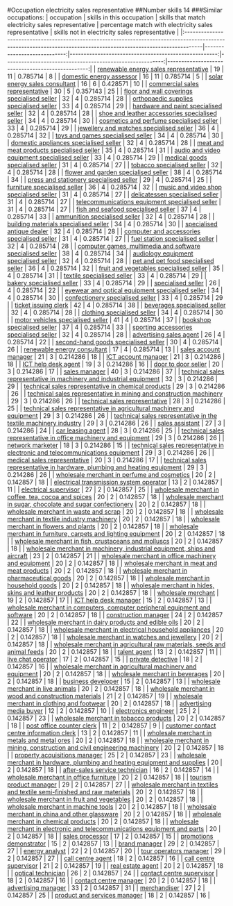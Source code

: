 #Occupation electricity sales representative
##Number skills 14
###Similar occupations:
| occupation                                                                                                                                                        |   skills in this occupation |   skills that match electricity sales representative |   percentage match with electricity sales representative |   skills not in electricity sales representative |
|:------------------------------------------------------------------------------------------------------------------------------------------------------------------|----------------------------:|-----------------------------------------------------:|---------------------------------------------------------:|-------------------------------------------------:|
| [renewable energy sales representative](renewable_energy_sales_representative.md)                                                                                 |                          19 |                                                   11 |                                                 0.785714 |                                                8 |
| [domestic energy assessor](domestic_energy_assessor.md)                                                                                                           |                          16 |                                                   11 |                                                 0.785714 |                                                5 |
| [solar energy sales consultant](solar_energy_sales_consultant.md)                                                                                                 |                          16 |                                                    6 |                                                 0.428571 |                                               10 |
| [commercial sales representative](commercial_sales_representative.md)                                                                                             |                          30 |                                                    5 |                                                 0.357143 |                                               25 |
| [floor and wall coverings specialised seller](floor_and_wall_coverings_specialised_seller.md)                                                                     |                          32 |                                                    4 |                                                 0.285714 |                                               28 |
| [orthopaedic supplies specialised seller](orthopaedic_supplies_specialised_seller.md)                                                                             |                          33 |                                                    4 |                                                 0.285714 |                                               29 |
| [hardware and paint specialised seller](hardware_and_paint_specialised_seller.md)                                                                                 |                          32 |                                                    4 |                                                 0.285714 |                                               28 |
| [shoe and leather accessories specialised seller](shoe_and_leather_accessories_specialised_seller.md)                                                             |                          34 |                                                    4 |                                                 0.285714 |                                               30 |
| [cosmetics and perfume specialised seller](cosmetics_and_perfume_specialised_seller.md)                                                                           |                          33 |                                                    4 |                                                 0.285714 |                                               29 |
| [jewellery and watches specialised seller](jewellery_and_watches_specialised_seller.md)                                                                           |                          36 |                                                    4 |                                                 0.285714 |                                               32 |
| [toys and games specialised seller](toys_and_games_specialised_seller.md)                                                                                         |                          34 |                                                    4 |                                                 0.285714 |                                               30 |
| [domestic appliances specialised seller](domestic_appliances_specialised_seller.md)                                                                               |                          32 |                                                    4 |                                                 0.285714 |                                               28 |
| [meat and meat products specialised seller](meat_and_meat_products_specialised_seller.md)                                                                         |                          35 |                                                    4 |                                                 0.285714 |                                               31 |
| [audio and video equipment specialised seller](audio_and_video_equipment_specialised_seller.md)                                                                   |                          33 |                                                    4 |                                                 0.285714 |                                               29 |
| [medical goods specialised seller](medical_goods_specialised_seller.md)                                                                                           |                          31 |                                                    4 |                                                 0.285714 |                                               27 |
| [tobacco specialised seller](tobacco_specialised_seller.md)                                                                                                       |                          32 |                                                    4 |                                                 0.285714 |                                               28 |
| [flower and garden specialised seller](flower_and_garden_specialised_seller.md)                                                                                   |                          38 |                                                    4 |                                                 0.285714 |                                               34 |
| [press and stationery specialised seller](press_and_stationery_specialised_seller.md)                                                                             |                          29 |                                                    4 |                                                 0.285714 |                                               25 |
| [furniture specialised seller](furniture_specialised_seller.md)                                                                                                   |                          36 |                                                    4 |                                                 0.285714 |                                               32 |
| [music and video shop specialised seller](music_and_video_shop_specialised_seller.md)                                                                             |                          31 |                                                    4 |                                                 0.285714 |                                               27 |
| [delicatessen specialised seller](delicatessen_specialised_seller.md)                                                                                             |                          31 |                                                    4 |                                                 0.285714 |                                               27 |
| [telecommunications equipment specialised seller](telecommunications_equipment_specialised_seller.md)                                                             |                          31 |                                                    4 |                                                 0.285714 |                                               27 |
| [fish and seafood specialised seller](fish_and_seafood_specialised_seller.md)                                                                                     |                          37 |                                                    4 |                                                 0.285714 |                                               33 |
| [ammunition specialised seller](ammunition_specialised_seller.md)                                                                                                 |                          32 |                                                    4 |                                                 0.285714 |                                               28 |
| [building materials specialised seller](building_materials_specialised_seller.md)                                                                                 |                          34 |                                                    4 |                                                 0.285714 |                                               30 |
| [specialised antique dealer](specialised_antique_dealer.md)                                                                                                       |                          32 |                                                    4 |                                                 0.285714 |                                               28 |
| [computer and accessories specialised seller](computer_and_accessories_specialised_seller.md)                                                                     |                          31 |                                                    4 |                                                 0.285714 |                                               27 |
| [fuel station specialised seller](fuel_station_specialised_seller.md)                                                                                             |                          32 |                                                    4 |                                                 0.285714 |                                               28 |
| [computer games, multimedia and software specialised seller](computer_games,_multimedia_and_software_specialised_seller.md)                                       |                          38 |                                                    4 |                                                 0.285714 |                                               34 |
| [audiology equipment specialised seller](audiology_equipment_specialised_seller.md)                                                                               |                          32 |                                                    4 |                                                 0.285714 |                                               28 |
| [pet and pet food specialised seller](pet_and_pet_food_specialised_seller.md)                                                                                     |                          36 |                                                    4 |                                                 0.285714 |                                               32 |
| [fruit and vegetables specialised seller](fruit_and_vegetables_specialised_seller.md)                                                                             |                          35 |                                                    4 |                                                 0.285714 |                                               31 |
| [textile specialised seller](textile_specialised_seller.md)                                                                                                       |                          33 |                                                    4 |                                                 0.285714 |                                               29 |
| [bakery specialised seller](bakery_specialised_seller.md)                                                                                                         |                          33 |                                                    4 |                                                 0.285714 |                                               29 |
| [specialised seller](specialised_seller.md)                                                                                                                       |                          26 |                                                    4 |                                                 0.285714 |                                               22 |
| [eyewear and optical equipment specialised seller](eyewear_and_optical_equipment_specialised_seller.md)                                                           |                          34 |                                                    4 |                                                 0.285714 |                                               30 |
| [confectionery specialised seller](confectionery_specialised_seller.md)                                                                                           |                          33 |                                                    4 |                                                 0.285714 |                                               29 |
| [ticket issuing clerk](ticket_issuing_clerk.md)                                                                                                                   |                          42 |                                                    4 |                                                 0.285714 |                                               38 |
| [beverages specialised seller](beverages_specialised_seller.md)                                                                                                   |                          32 |                                                    4 |                                                 0.285714 |                                               28 |
| [clothing specialised seller](clothing_specialised_seller.md)                                                                                                     |                          34 |                                                    4 |                                                 0.285714 |                                               30 |
| [motor vehicles specialised seller](motor_vehicles_specialised_seller.md)                                                                                         |                          41 |                                                    4 |                                                 0.285714 |                                               37 |
| [bookshop specialised seller](bookshop_specialised_seller.md)                                                                                                     |                          37 |                                                    4 |                                                 0.285714 |                                               33 |
| [sporting accessories specialised seller](sporting_accessories_specialised_seller.md)                                                                             |                          32 |                                                    4 |                                                 0.285714 |                                               28 |
| [advertising sales agent](advertising_sales_agent.md)                                                                                                             |                          26 |                                                    4 |                                                 0.285714 |                                               22 |
| [second-hand goods specialised seller](second-hand_goods_specialised_seller.md)                                                                                   |                          30 |                                                    4 |                                                 0.285714 |                                               26 |
| [renewable energy consultant](renewable_energy_consultant.md)                                                                                                     |                          17 |                                                    4 |                                                 0.285714 |                                               13 |
| [sales account manager](sales_account_manager.md)                                                                                                                 |                          21 |                                                    3 |                                                 0.214286 |                                               18 |
| [ICT account manager](ICT_account_manager.md)                                                                                                                     |                          21 |                                                    3 |                                                 0.214286 |                                               18 |
| [ICT help desk agent](ICT_help_desk_agent.md)                                                                                                                     |                          19 |                                                    3 |                                                 0.214286 |                                               16 |
| [door to door seller](door_to_door_seller.md)                                                                                                                     |                          20 |                                                    3 |                                                 0.214286 |                                               17 |
| [sales manager](sales_manager.md)                                                                                                                                 |                          40 |                                                    3 |                                                 0.214286 |                                               37 |
| [technical sales representative in machinery and industrial equipment](technical_sales_representative_in_machinery_and_industrial_equipment.md)                   |                          32 |                                                    3 |                                                 0.214286 |                                               29 |
| [technical sales representative in chemical products](technical_sales_representative_in_chemical_products.md)                                                     |                          29 |                                                    3 |                                                 0.214286 |                                               26 |
| [technical sales representative in mining and construction machinery](technical_sales_representative_in_mining_and_construction_machinery.md)                     |                          29 |                                                    3 |                                                 0.214286 |                                               26 |
| [technical sales representative](technical_sales_representative.md)                                                                                               |                          28 |                                                    3 |                                                 0.214286 |                                               25 |
| [technical sales representative in agricultural machinery and equipment](technical_sales_representative_in_agricultural_machinery_and_equipment.md)               |                          29 |                                                    3 |                                                 0.214286 |                                               26 |
| [technical sales representative in the textile machinery industry](technical_sales_representative_in_the_textile_machinery_industry.md)                           |                          29 |                                                    3 |                                                 0.214286 |                                               26 |
| [sales assistant](sales_assistant.md)                                                                                                                             |                          27 |                                                    3 |                                                 0.214286 |                                               24 |
| [car leasing agent](car_leasing_agent.md)                                                                                                                         |                          28 |                                                    3 |                                                 0.214286 |                                               25 |
| [technical sales representative in office machinery and equipment](technical_sales_representative_in_office_machinery_and_equipment.md)                           |                          29 |                                                    3 |                                                 0.214286 |                                               26 |
| [network marketer](network_marketer.md)                                                                                                                           |                          18 |                                                    3 |                                                 0.214286 |                                               15 |
| [technical sales representative in electronic and telecommunications equipment](technical_sales_representative_in_electronic_and_telecommunications_equipment.md) |                          29 |                                                    3 |                                                 0.214286 |                                               26 |
| [medical sales representative](medical_sales_representative.md)                                                                                                   |                          20 |                                                    3 |                                                 0.214286 |                                               17 |
| [technical sales representative in hardware, plumbing and heating equipment](technical_sales_representative_in_hardware,_plumbing_and_heating_equipment.md)       |                          29 |                                                    3 |                                                 0.214286 |                                               26 |
| [wholesale merchant in perfume and cosmetics](wholesale_merchant_in_perfume_and_cosmetics.md)                                                                     |                          20 |                                                    2 |                                                 0.142857 |                                               18 |
| [electrical transmission system operator](electrical_transmission_system_operator.md)                                                                             |                          13 |                                                    2 |                                                 0.142857 |                                               11 |
| [electrical supervisor](electrical_supervisor.md)                                                                                                                 |                          27 |                                                    2 |                                                 0.142857 |                                               25 |
| [wholesale merchant in coffee, tea, cocoa and spices](wholesale_merchant_in_coffee,_tea,_cocoa_and_spices.md)                                                     |                          20 |                                                    2 |                                                 0.142857 |                                               18 |
| [wholesale merchant in sugar, chocolate and sugar confectionery](wholesale_merchant_in_sugar,_chocolate_and_sugar_confectionery.md)                               |                          20 |                                                    2 |                                                 0.142857 |                                               18 |
| [wholesale merchant in waste and scrap](wholesale_merchant_in_waste_and_scrap.md)                                                                                 |                          20 |                                                    2 |                                                 0.142857 |                                               18 |
| [wholesale merchant in textile industry machinery](wholesale_merchant_in_textile_industry_machinery.md)                                                           |                          20 |                                                    2 |                                                 0.142857 |                                               18 |
| [wholesale merchant in flowers and plants](wholesale_merchant_in_flowers_and_plants.md)                                                                           |                          20 |                                                    2 |                                                 0.142857 |                                               18 |
| [wholesale merchant in furniture, carpets and lighting equipment](wholesale_merchant_in_furniture,_carpets_and_lighting_equipment.md)                             |                          20 |                                                    2 |                                                 0.142857 |                                               18 |
| [wholesale merchant in fish, crustaceans and molluscs](wholesale_merchant_in_fish,_crustaceans_and_molluscs.md)                                                   |                          20 |                                                    2 |                                                 0.142857 |                                               18 |
| [wholesale merchant in machinery, industrial equipment, ships and aircraft](wholesale_merchant_in_machinery,_industrial_equipment,_ships_and_aircraft.md)         |                          23 |                                                    2 |                                                 0.142857 |                                               21 |
| [wholesale merchant in office machinery and equipment](wholesale_merchant_in_office_machinery_and_equipment.md)                                                   |                          20 |                                                    2 |                                                 0.142857 |                                               18 |
| [wholesale merchant in meat and meat products](wholesale_merchant_in_meat_and_meat_products.md)                                                                   |                          20 |                                                    2 |                                                 0.142857 |                                               18 |
| [wholesale merchant in pharmaceutical goods](wholesale_merchant_in_pharmaceutical_goods.md)                                                                       |                          20 |                                                    2 |                                                 0.142857 |                                               18 |
| [wholesale merchant in household goods](wholesale_merchant_in_household_goods.md)                                                                                 |                          20 |                                                    2 |                                                 0.142857 |                                               18 |
| [wholesale merchant in hides, skins and leather products](wholesale_merchant_in_hides,_skins_and_leather_products.md)                                             |                          20 |                                                    2 |                                                 0.142857 |                                               18 |
| [wholesale merchant](wholesale_merchant.md)                                                                                                                       |                          19 |                                                    2 |                                                 0.142857 |                                               17 |
| [ICT help desk manager](ICT_help_desk_manager.md)                                                                                                                 |                          15 |                                                    2 |                                                 0.142857 |                                               13 |
| [wholesale merchant in computers, computer peripheral equipment and software](wholesale_merchant_in_computers,_computer_peripheral_equipment_and_software.md)     |                          20 |                                                    2 |                                                 0.142857 |                                               18 |
| [construction manager](construction_manager.md)                                                                                                                   |                          24 |                                                    2 |                                                 0.142857 |                                               22 |
| [wholesale merchant in dairy products and edible oils](wholesale_merchant_in_dairy_products_and_edible_oils.md)                                                   |                          20 |                                                    2 |                                                 0.142857 |                                               18 |
| [wholesale merchant in electrical household appliances](wholesale_merchant_in_electrical_household_appliances.md)                                                 |                          20 |                                                    2 |                                                 0.142857 |                                               18 |
| [wholesale merchant in watches and jewellery](wholesale_merchant_in_watches_and_jewellery.md)                                                                     |                          20 |                                                    2 |                                                 0.142857 |                                               18 |
| [wholesale merchant in agricultural raw materials, seeds and animal feeds](wholesale_merchant_in_agricultural_raw_materials,_seeds_and_animal_feeds.md)           |                          20 |                                                    2 |                                                 0.142857 |                                               18 |
| [talent agent](talent_agent.md)                                                                                                                                   |                          13 |                                                    2 |                                                 0.142857 |                                               11 |
| [live chat operator](live_chat_operator.md)                                                                                                                       |                          17 |                                                    2 |                                                 0.142857 |                                               15 |
| [private detective](private_detective.md)                                                                                                                         |                          18 |                                                    2 |                                                 0.142857 |                                               16 |
| [wholesale merchant in agricultural machinery and equipment](wholesale_merchant_in_agricultural_machinery_and_equipment.md)                                       |                          20 |                                                    2 |                                                 0.142857 |                                               18 |
| [wholesale merchant in beverages](wholesale_merchant_in_beverages.md)                                                                                             |                          20 |                                                    2 |                                                 0.142857 |                                               18 |
| [business developer](business_developer.md)                                                                                                                       |                          15 |                                                    2 |                                                 0.142857 |                                               13 |
| [wholesale merchant in live animals](wholesale_merchant_in_live_animals.md)                                                                                       |                          20 |                                                    2 |                                                 0.142857 |                                               18 |
| [wholesale merchant in wood and construction materials](wholesale_merchant_in_wood_and_construction_materials.md)                                                 |                          21 |                                                    2 |                                                 0.142857 |                                               19 |
| [wholesale merchant in clothing and footwear](wholesale_merchant_in_clothing_and_footwear.md)                                                                     |                          20 |                                                    2 |                                                 0.142857 |                                               18 |
| [advertising media buyer](advertising_media_buyer.md)                                                                                                             |                          12 |                                                    2 |                                                 0.142857 |                                               10 |
| [electronics engineer](electronics_engineer.md)                                                                                                                   |                          25 |                                                    2 |                                                 0.142857 |                                               23 |
| [wholesale merchant in tobacco products](wholesale_merchant_in_tobacco_products.md)                                                                               |                          20 |                                                    2 |                                                 0.142857 |                                               18 |
| [post office counter clerk](post_office_counter_clerk.md)                                                                                                         |                          11 |                                                    2 |                                                 0.142857 |                                                9 |
| [customer contact centre information clerk](customer_contact_centre_information_clerk.md)                                                                         |                          13 |                                                    2 |                                                 0.142857 |                                               11 |
| [wholesale merchant in metals and metal ores](wholesale_merchant_in_metals_and_metal_ores.md)                                                                     |                          20 |                                                    2 |                                                 0.142857 |                                               18 |
| [wholesale merchant in mining, construction and civil engineering machinery](wholesale_merchant_in_mining,_construction_and_civil_engineering_machinery.md)       |                          20 |                                                    2 |                                                 0.142857 |                                               18 |
| [property acquisitions manager](property_acquisitions_manager.md)                                                                                                 |                          25 |                                                    2 |                                                 0.142857 |                                               23 |
| [wholesale merchant in hardware, plumbing and heating equipment and supplies](wholesale_merchant_in_hardware,_plumbing_and_heating_equipment_and_supplies.md)     |                          20 |                                                    2 |                                                 0.142857 |                                               18 |
| [after-sales service technician](after-sales_service_technician.md)                                                                                               |                          16 |                                                    2 |                                                 0.142857 |                                               14 |
| [wholesale merchant in office furniture](wholesale_merchant_in_office_furniture.md)                                                                               |                          20 |                                                    2 |                                                 0.142857 |                                               18 |
| [tourism product manager](tourism_product_manager.md)                                                                                                             |                          29 |                                                    2 |                                                 0.142857 |                                               27 |
| [wholesale merchant in textiles and textile semi-finished and raw materials](wholesale_merchant_in_textiles_and_textile_semi-finished_and_raw_materials.md)       |                          20 |                                                    2 |                                                 0.142857 |                                               18 |
| [wholesale merchant in fruit and vegetables](wholesale_merchant_in_fruit_and_vegetables.md)                                                                       |                          20 |                                                    2 |                                                 0.142857 |                                               18 |
| [wholesale merchant in machine tools](wholesale_merchant_in_machine_tools.md)                                                                                     |                          20 |                                                    2 |                                                 0.142857 |                                               18 |
| [wholesale merchant in china and other glassware](wholesale_merchant_in_china_and_other_glassware.md)                                                             |                          20 |                                                    2 |                                                 0.142857 |                                               18 |
| [wholesale merchant in chemical products](wholesale_merchant_in_chemical_products.md)                                                                             |                          20 |                                                    2 |                                                 0.142857 |                                               18 |
| [wholesale merchant in electronic and telecommunications equipment and parts](wholesale_merchant_in_electronic_and_telecommunications_equipment_and_parts.md)     |                          20 |                                                    2 |                                                 0.142857 |                                               18 |
| [sales processor](sales_processor.md)                                                                                                                             |                          17 |                                                    2 |                                                 0.142857 |                                               15 |
| [promotions demonstrator](promotions_demonstrator.md)                                                                                                             |                          15 |                                                    2 |                                                 0.142857 |                                               13 |
| [brand manager](brand_manager.md)                                                                                                                                 |                          29 |                                                    2 |                                                 0.142857 |                                               27 |
| [energy analyst](energy_analyst.md)                                                                                                                               |                          22 |                                                    2 |                                                 0.142857 |                                               20 |
| [tour operators manager](tour_operators_manager.md)                                                                                                               |                          29 |                                                    2 |                                                 0.142857 |                                               27 |
| [call centre agent](call_centre_agent.md)                                                                                                                         |                          18 |                                                    2 |                                                 0.142857 |                                               16 |
| [call centre supervisor](call_centre_supervisor.md)                                                                                                               |                          21 |                                                    2 |                                                 0.142857 |                                               19 |
| [real estate agent](real_estate_agent.md)                                                                                                                         |                          20 |                                                    2 |                                                 0.142857 |                                               18 |
| [optical technician](optical_technician.md)                                                                                                                       |                          26 |                                                    2 |                                                 0.142857 |                                               24 |
| [contact centre supervisor](contact_centre_supervisor.md)                                                                                                         |                          18 |                                                    2 |                                                 0.142857 |                                               16 |
| [contact centre manager](contact_centre_manager.md)                                                                                                               |                          20 |                                                    2 |                                                 0.142857 |                                               18 |
| [advertising manager](advertising_manager.md)                                                                                                                     |                          33 |                                                    2 |                                                 0.142857 |                                               31 |
| [merchandiser](merchandiser.md)                                                                                                                                   |                          27 |                                                    2 |                                                 0.142857 |                                               25 |
| [product and services manager](product_and_services_manager.md)                                                                                                   |                          18 |                                                    2 |                                                 0.142857 |                                               16 |
